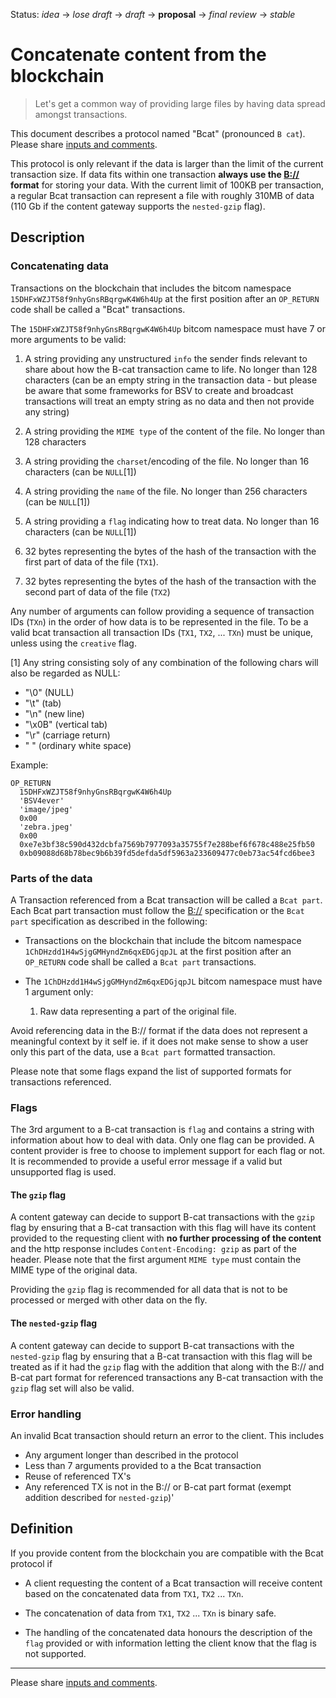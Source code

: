 Status: _idea_ → _lose draft_ → _draft_ → __proposal__ → _final review_ → _stable_

# Concatenate content from the blockchain

> Let's get a common way of providing large files by having data spread amongst transactions.

This document describes a protocol named "Bcat" (pronounced `B cat`). 
Please share [inputs and comments](https://github.com/bico-media/bcat/issues).

This protocol is only relevant if the data is larger than the limit of the current transaction size. If data fits within one transaction **always use the [B://](https://b.bitdb.network) format** for storing your data. With the current limit of 100KB per transaction, a regular Bcat transaction can represent a file with roughly 310MB of data (110 Gb if the content gateway supports the `nested-gzip` flag).

## Description

### Concatenating data

Transactions on the blockchain that includes the bitcom namespace `15DHFxWZJT58f9nhyGnsRBqrgwK4W6h4Up` at the first position after an `OP_RETURN` code shall be called a "Bcat" transactions. 

The `15DHFxWZJT58f9nhyGnsRBqrgwK4W6h4Up` bitcom namespace must have 7 or more arguments to be valid:

1.  A string providing any unstructured `info` the sender finds relevant to share about how the B-cat transaction came to life. No longer than 128 characters (can be an empty string in the transaction data - but please be aware that some frameworks for BSV to create and broadcast transactions will treat an empty string as no data and then not provide any string)

2. A string providing the `MIME type` of the content of the file. No longer than 128 characters

3. A string providing the `charset`/encoding of the file. No longer than 16 characters (can be `NULL`[1])

4. A string providing the `name` of the file. No longer than 256 characters (can be `NULL`[1])

5. A string providing a `flag` indicating how to treat data. No longer than 16 characters (can be `NULL`[1])

6. 32 bytes representing the bytes of the hash of the transaction with the first part of data of the file (`TX1`).

7. 32 bytes representing the bytes of the hash of the transaction with the second part of data of the file (`TX2`)

Any number of arguments can follow providing a sequence of transaction IDs (`TXn`) in the order of how data is to be represented in the file. To be a valid bcat transaction all transaction IDs (`TX1`, `TX2`, ... `TXn`) must be unique, unless using the `creative` flag.

[1] Any string consisting soly of any combination of the following chars will also be regarded as NULL:
  - "\0" (NULL)
  - "\t" (tab)
  - "\n" (new line)
  - "\x0B" (vertical tab)
  - "\r" (carriage return)
  - " " (ordinary white space)


Example:

```
OP_RETURN
  15DHFxWZJT58f9nhyGnsRBqrgwK4W6h4Up
  'BSV4ever'
  'image/jpeg'
  0x00
  'zebra.jpeg'
  0x00
  0xe7e3bf38c590d432dcbfa7569b7977093a35755f7e288bef6f678c488e25fb50
  0xb09088d68b78bec9b6b39fd5defda5df5963a233609477c0eb73ac54fcd6bee3
```

### Parts of the data

A Transaction referenced from a Bcat transaction will be called a `Bcat part`. Each Bcat part transaction must follow the [B://](https://b.bitdb.network) specification or the `Bcat part` specification as described in the following:

- Transactions on the blockchain that include the bitcom namespace `1ChDHzdd1H4wSjgGMHyndZm6qxEDGjqpJL` at the first position after an `OP_RETURN` code shall be called a `Bcat part` transactions. 

- The `1ChDHzdd1H4wSjgGMHyndZm6qxEDGjqpJL` bitcom namespace must have 1 argument only:
  1. Raw data representing a part of the original file.

Avoid referencing data in the B:// format if the data does not represent a meaningful context by it self ie. if it does not make sense to show a user only this part of the data, use a `Bcat part` formatted transaction.

Please note that some flags expand the list of supported formats for transactions referenced.

### Flags

The 3rd argument to a B-cat transaction is `flag` and contains a string with information about how to deal with data. Only one flag can be provided. A content provider is free to choose to implement support for each flag or not. It is recommended to provide a useful error message if a valid but unsupported flag is used. 


#### The `gzip` flag

A content gateway can decide to support B-cat transactions with the `gzip` flag by ensuring that 
a B-cat transaction with this flag will have its content provided to the requesting client with **no further processing of the content** and the http response includes `Content-Encoding: gzip` as part of the header. Please note that the first argument `MIME type` must contain the MIME type of the original data.

Providing the `gzip` flag is recommended for all data that is not to be processed or merged with other data on the fly. 


#### The `nested-gzip` flag

A content gateway can decide to support B-cat transactions with the `nested-gzip` flag by ensuring that 
a B-cat transaction with this flag will be treated as if it had the `gzip` flag with the addition that along with the B:// and B-cat part format for referenced transactions any B-cat transaction with the `gzip` flag set will also be valid. 




### Error handling

An invalid Bcat transaction should return an error to the client. This includes

- Any argument longer than described in the protocol
- Less than 7 arguments provided to a the Bcat transaction
- Reuse of referenced TX's 
- Any referenced TX is not in the B:// or B-cat part format (exempt addition described for `nested-gzip`)'



## Definition

If you provide content from the blockchain you are compatible with the Bcat protocol if

- A client requesting the content of a Bcat transaction will receive content based on the concatenated data from `TX1`, `TX2` ... `TXn`.

- The concatenation of data from `TX1`, `TX2` ... `TXn` is binary safe.

- The handling of the concatenated data honours the description of the `flag` provided or with information letting the client know that the flag is not supported. 



----

Please share [inputs and comments](https://github.com/bico-media/bcat/issues).
